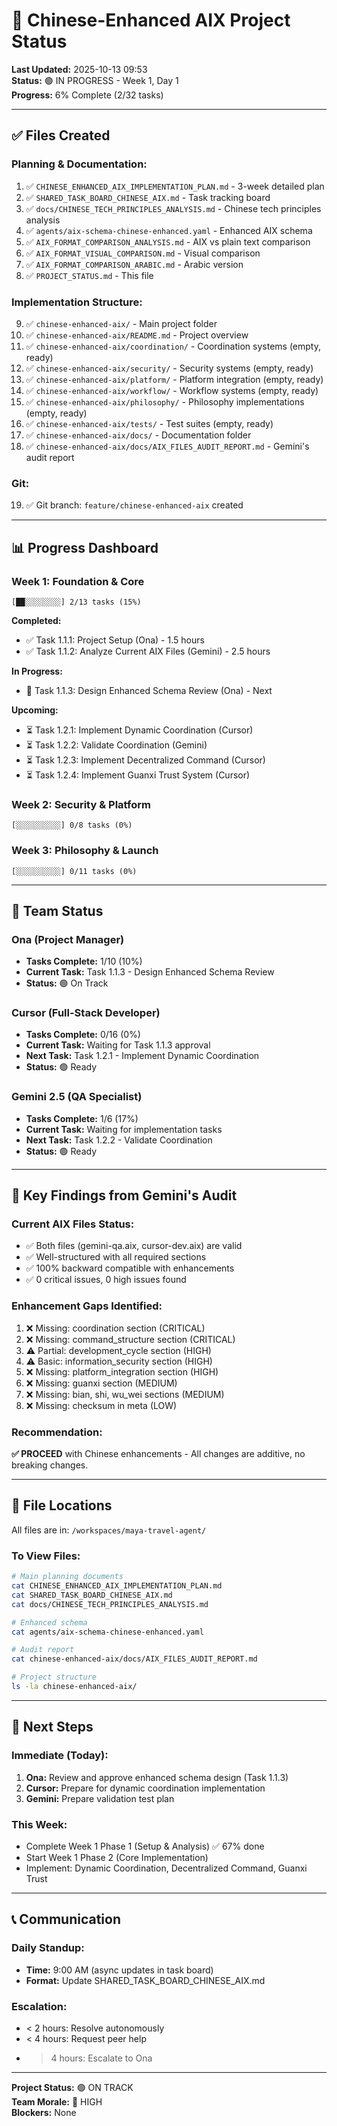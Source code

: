 # 🚀 Chinese-Enhanced AIX Project Status

**Last Updated:** 2025-10-13 09:53  
**Status:** 🟢 IN PROGRESS - Week 1, Day 1  
**Progress:** 6% Complete (2/32 tasks)

---

## ✅ Files Created

### Planning & Documentation:
1. ✅ `CHINESE_ENHANCED_AIX_IMPLEMENTATION_PLAN.md` - 3-week detailed plan
2. ✅ `SHARED_TASK_BOARD_CHINESE_AIX.md` - Task tracking board
3. ✅ `docs/CHINESE_TECH_PRINCIPLES_ANALYSIS.md` - Chinese tech principles analysis
4. ✅ `agents/aix-schema-chinese-enhanced.yaml` - Enhanced AIX schema
5. ✅ `AIX_FORMAT_COMPARISON_ANALYSIS.md` - AIX vs plain text comparison
6. ✅ `AIX_FORMAT_VISUAL_COMPARISON.md` - Visual comparison
7. ✅ `AIX_FORMAT_COMPARISON_ARABIC.md` - Arabic version
8. ✅ `PROJECT_STATUS.md` - This file

### Implementation Structure:
9. ✅ `chinese-enhanced-aix/` - Main project folder
10. ✅ `chinese-enhanced-aix/README.md` - Project overview
11. ✅ `chinese-enhanced-aix/coordination/` - Coordination systems (empty, ready)
12. ✅ `chinese-enhanced-aix/security/` - Security systems (empty, ready)
13. ✅ `chinese-enhanced-aix/platform/` - Platform integration (empty, ready)
14. ✅ `chinese-enhanced-aix/workflow/` - Workflow systems (empty, ready)
15. ✅ `chinese-enhanced-aix/philosophy/` - Philosophy implementations (empty, ready)
16. ✅ `chinese-enhanced-aix/tests/` - Test suites (empty, ready)
17. ✅ `chinese-enhanced-aix/docs/` - Documentation folder
18. ✅ `chinese-enhanced-aix/docs/AIX_FILES_AUDIT_REPORT.md` - Gemini's audit report

### Git:
19. ✅ Git branch: `feature/chinese-enhanced-aix` created

---

## 📊 Progress Dashboard

### Week 1: Foundation & Core
```
[██░░░░░░░░] 2/13 tasks (15%)
```

**Completed:**
- ✅ Task 1.1.1: Project Setup (Ona) - 1.5 hours
- ✅ Task 1.1.2: Analyze Current AIX Files (Gemini) - 2.5 hours

**In Progress:**
- 🔄 Task 1.1.3: Design Enhanced Schema Review (Ona) - Next

**Upcoming:**
- ⏳ Task 1.2.1: Implement Dynamic Coordination (Cursor)
- ⏳ Task 1.2.2: Validate Coordination (Gemini)
- ⏳ Task 1.2.3: Implement Decentralized Command (Cursor)
- ⏳ Task 1.2.4: Implement Guanxi Trust System (Cursor)

### Week 2: Security & Platform
```
[░░░░░░░░░░] 0/8 tasks (0%)
```

### Week 3: Philosophy & Launch
```
[░░░░░░░░░░] 0/11 tasks (0%)
```

---

## 👥 Team Status

### Ona (Project Manager)
- **Tasks Complete:** 1/10 (10%)
- **Current Task:** Task 1.1.3 - Design Enhanced Schema Review
- **Status:** 🟢 On Track

### Cursor (Full-Stack Developer)
- **Tasks Complete:** 0/16 (0%)
- **Current Task:** Waiting for Task 1.1.3 approval
- **Next Task:** Task 1.2.1 - Implement Dynamic Coordination
- **Status:** 🟢 Ready

### Gemini 2.5 (QA Specialist)
- **Tasks Complete:** 1/6 (17%)
- **Current Task:** Waiting for implementation tasks
- **Next Task:** Task 1.2.2 - Validate Coordination
- **Status:** 🟢 Ready

---

## 🎯 Key Findings from Gemini's Audit

### Current AIX Files Status:
- ✅ Both files (gemini-qa.aix, cursor-dev.aix) are valid
- ✅ Well-structured with all required sections
- ✅ 100% backward compatible with enhancements
- ✅ 0 critical issues, 0 high issues found

### Enhancement Gaps Identified:
1. ❌ Missing: coordination section (CRITICAL)
2. ❌ Missing: command_structure section (CRITICAL)
3. ⚠️ Partial: development_cycle section (HIGH)
4. ⚠️ Basic: information_security section (HIGH)
5. ❌ Missing: platform_integration section (HIGH)
6. ❌ Missing: guanxi section (MEDIUM)
7. ❌ Missing: bian, shi, wu_wei sections (MEDIUM)
8. ❌ Missing: checksum in meta (LOW)

### Recommendation:
**✅ PROCEED** with Chinese enhancements - All changes are additive, no breaking changes.

---

## 📁 File Locations

All files are in: `/workspaces/maya-travel-agent/`

### To View Files:
```bash
# Main planning documents
cat CHINESE_ENHANCED_AIX_IMPLEMENTATION_PLAN.md
cat SHARED_TASK_BOARD_CHINESE_AIX.md
cat docs/CHINESE_TECH_PRINCIPLES_ANALYSIS.md

# Enhanced schema
cat agents/aix-schema-chinese-enhanced.yaml

# Audit report
cat chinese-enhanced-aix/docs/AIX_FILES_AUDIT_REPORT.md

# Project structure
ls -la chinese-enhanced-aix/
```

---

## 🚀 Next Steps

### Immediate (Today):
1. **Ona:** Review and approve enhanced schema design (Task 1.1.3)
2. **Cursor:** Prepare for dynamic coordination implementation
3. **Gemini:** Prepare validation test plan

### This Week:
- Complete Week 1 Phase 1 (Setup & Analysis) ✅ 67% done
- Start Week 1 Phase 2 (Core Implementation)
- Implement: Dynamic Coordination, Decentralized Command, Guanxi Trust

---

## 📞 Communication

### Daily Standup:
- **Time:** 9:00 AM (async updates in task board)
- **Format:** Update SHARED_TASK_BOARD_CHINESE_AIX.md

### Escalation:
- < 2 hours: Resolve autonomously
- < 4 hours: Request peer help
- > 4 hours: Escalate to Ona

---

**Project Status:** 🟢 ON TRACK  
**Team Morale:** 🎉 HIGH  
**Blockers:** None

